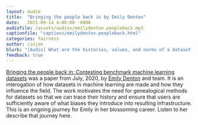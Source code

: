 ```yaml
---
layout: audio
title:  "Bringing the people back in by Emily Denton"
date:   2021-09-14 4:00:00 -0400
audiofile: /assets/audios/emilydenton.peopleback.mp3
captionfile: "captions/emilydenton.peopleback.html"
categories: fairness
author: cinjon
blurb: "[Audio] What are the histories, values, and norms of a dataset? This is an important question for practitioners to understand because datasets serve as the root of what we as a field care about. Listen to Emily Denton explain how her team is thinking about this problem and the four research questions they pose in this paper."
feedback: true
---
```


[Bringing the people back in: Contesting benchmark machine learning datasets](https://arxiv.org/abs/2007.07399) was a paper from July, 2020, by [Emily Denton](https://cephaloponderer.com/) and team.
It is an interogation of how datasets in machine learning are made and how they influence the field. The work motivates the need for genealogical methods for datasets so that we can trace their history and ensure that users are sufficiently aware of what biases they introduce into resulting infrastructure. This is an ongoing journey for Emily in her blossoming career. Listen to her describe that journey here.
